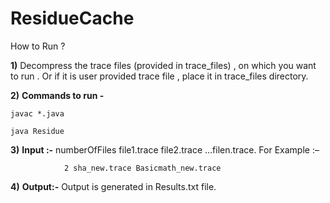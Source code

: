 # ResidueCache

How to Run ? 

**1)**	Decompress the trace files (provided in trace_files) , on which you want to run . Or if it is user provided trace file , place it in trace_files directory.

**2)**	**Commands to run -** 

    javac *.java

    java Residue

**3)**	**Input :-** numberOfFiles file1.trace file2.trace …filen.trace.
                For Example :– 
                
                2 sha_new.trace Basicmath_new.trace

**4)**	**Output:-** Output is generated in Results.txt file.
